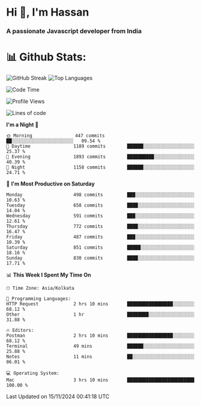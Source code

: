 # Hi 👋, I'm Hassan
### A passionate Javascript developer from India


# 📊 Github Stats:
![GitHub Streak](https://github-readme-streak-stats.herokuapp.com/?user=codeblooded47&theme=dracula&hide_border=false)
![Top Languages](https://github-readme-stats.vercel.app/api/top-langs/?username=codeblooded47&layout=compact&theme=dracula)



<!--START_SECTION:waka-->
![Code Time](http://img.shields.io/badge/Code%20Time-868%20hrs%2059%20mins-blue)

![Profile Views](http://img.shields.io/badge/Profile%20Views-0-blue)

![Lines of code](https://img.shields.io/badge/From%20Hello%20World%20I%27ve%20Written-23.8%20million%20lines%20of%20code-blue)

**I'm a Night 🦉** 

```text
🌞 Morning                447 commits         ██░░░░░░░░░░░░░░░░░░░░░░░   09.54 % 
🌆 Daytime                1189 commits        ██████░░░░░░░░░░░░░░░░░░░   25.37 % 
🌃 Evening                1893 commits        ██████████░░░░░░░░░░░░░░░   40.39 % 
🌙 Night                  1158 commits        ██████░░░░░░░░░░░░░░░░░░░   24.71 % 
```
📅 **I'm Most Productive on Saturday** 

```text
Monday                   498 commits         ███░░░░░░░░░░░░░░░░░░░░░░   10.63 % 
Tuesday                  658 commits         ████░░░░░░░░░░░░░░░░░░░░░   14.04 % 
Wednesday                591 commits         ███░░░░░░░░░░░░░░░░░░░░░░   12.61 % 
Thursday                 772 commits         ████░░░░░░░░░░░░░░░░░░░░░   16.47 % 
Friday                   487 commits         ███░░░░░░░░░░░░░░░░░░░░░░   10.39 % 
Saturday                 851 commits         █████░░░░░░░░░░░░░░░░░░░░   18.16 % 
Sunday                   830 commits         ████░░░░░░░░░░░░░░░░░░░░░   17.71 % 
```


📊 **This Week I Spent My Time On** 

```text
🕑︎ Time Zone: Asia/Kolkata

💬 Programming Languages: 
HTTP Request             2 hrs 10 mins       █████████████████░░░░░░░░   68.12 % 
Other                    1 hr                ████████░░░░░░░░░░░░░░░░░   31.88 % 

🔥 Editors: 
Postman                  2 hrs 10 mins       █████████████████░░░░░░░░   68.12 % 
Terminal                 49 mins             ██████░░░░░░░░░░░░░░░░░░░   25.88 % 
Notes                    11 mins             ██░░░░░░░░░░░░░░░░░░░░░░░   06.01 % 

💻 Operating System: 
Mac                      3 hrs 10 mins       █████████████████████████   100.00 % 
```


 Last Updated on 15/11/2024 00:41:18 UTC
<!--END_SECTION:waka-->

